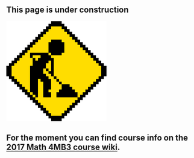 ## This page is under construction

![const](images/under-construction.gif)

## For the moment you can find course info on the [2017 Math 4MB3 course wiki](http://ms.mcmaster.ca/earn/4MB3/).